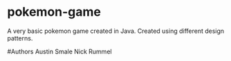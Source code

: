 # pokemon-game
A very basic pokemon game created in Java. Created using different design patterns.

#Authors
Austin Smale
Nick Rummel
